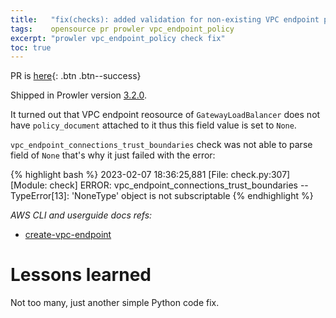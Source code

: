 ```yaml
---
title:   "fix(checks): added validation for non-existing VPC endpoint policy"
tags:    opensource pr prowler vpc_endpoint_policy
excerpt: "prowler vpc_endpoint_policy check fix"
toc: true
---
```


PR is [here][pr]{: .btn .btn--success}

Shipped in Prowler version [3.2.0](https://github.com/prowler-cloud/prowler/releases/tag/3.2.0).

It turned out that VPC endpoint reosource of `GatewayLoadBalancer` does not have `policy_document` attached to it thus this field value is set to `None`.

`vpc_endpoint_connections_trust_boundaries` check was not able to parse field of `None` that's why it just failed with the error:

{% highlight bash %}
2023-02-07 18:36:25,881 [File: check.py:307] 	[Module: check]	 ERROR: vpc_endpoint_connections_trust_boundaries -- TypeError[13]: 'NoneType' object is not subscriptable
{% endhighlight %}

*AWS CLI and userguide docs refs:*
- [create-vpc-endpoint](https://docs.aws.amazon.com/cli/latest/reference/ec2/create-vpc-endpoint.html#examples)

# Lessons learned

Not too many, just another simple Python code fix.

[pr]: https://github.com/prowler-cloud/prowler/pull/1859
